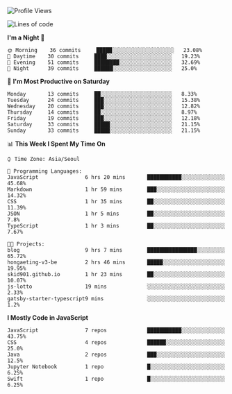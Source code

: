 <!--START_SECTION:waka-->
![Profile Views](http://img.shields.io/badge/Profile%20Views-5-blue)

![Lines of code](https://img.shields.io/badge/From%20Hello%20World%20I%27ve%20Written-139874%20lines%20of%20code-blue)

**I'm a Night 🦉** 

```text
🌞 Morning    36 commits     █████░░░░░░░░░░░░░░░░░░░░   23.08% 
🌆 Daytime    30 commits     ████░░░░░░░░░░░░░░░░░░░░░   19.23% 
🌃 Evening    51 commits     ████████░░░░░░░░░░░░░░░░░   32.69% 
🌙 Night      39 commits     ██████░░░░░░░░░░░░░░░░░░░   25.0%

```
📅 **I'm Most Productive on Saturday** 

```text
Monday       13 commits     ██░░░░░░░░░░░░░░░░░░░░░░░   8.33% 
Tuesday      24 commits     ███░░░░░░░░░░░░░░░░░░░░░░   15.38% 
Wednesday    20 commits     ███░░░░░░░░░░░░░░░░░░░░░░   12.82% 
Thursday     14 commits     ██░░░░░░░░░░░░░░░░░░░░░░░   8.97% 
Friday       19 commits     ███░░░░░░░░░░░░░░░░░░░░░░   12.18% 
Saturday     33 commits     █████░░░░░░░░░░░░░░░░░░░░   21.15% 
Sunday       33 commits     █████░░░░░░░░░░░░░░░░░░░░   21.15%

```


📊 **This Week I Spent My Time On** 

```text
⌚︎ Time Zone: Asia/Seoul

💬 Programming Languages: 
JavaScript               6 hrs 20 mins       ███████████░░░░░░░░░░░░░░   45.68% 
Markdown                 1 hr 59 mins        ███░░░░░░░░░░░░░░░░░░░░░░   14.32% 
CSS                      1 hr 35 mins        ██░░░░░░░░░░░░░░░░░░░░░░░   11.39% 
JSON                     1 hr 5 mins         ██░░░░░░░░░░░░░░░░░░░░░░░   7.8% 
TypeScript               1 hr 3 mins         ██░░░░░░░░░░░░░░░░░░░░░░░   7.67%

🐱‍💻 Projects: 
blog                     9 hrs 7 mins        ████████████████░░░░░░░░░   65.72% 
hongaeting-v3-be         2 hrs 46 mins       █████░░░░░░░░░░░░░░░░░░░░   19.95% 
skid901.github.io        1 hr 23 mins        ██░░░░░░░░░░░░░░░░░░░░░░░   10.07% 
js-lotto                 19 mins             ░░░░░░░░░░░░░░░░░░░░░░░░░   2.33% 
gatsby-starter-typescript9 mins              ░░░░░░░░░░░░░░░░░░░░░░░░░   1.2%

```

**I Mostly Code in JavaScript** 

```text
JavaScript               7 repos             ███████████░░░░░░░░░░░░░░   43.75% 
CSS                      4 repos             ██████░░░░░░░░░░░░░░░░░░░   25.0% 
Java                     2 repos             ███░░░░░░░░░░░░░░░░░░░░░░   12.5% 
Jupyter Notebook         1 repo              █░░░░░░░░░░░░░░░░░░░░░░░░   6.25% 
Swift                    1 repo              █░░░░░░░░░░░░░░░░░░░░░░░░   6.25%

```



<!--END_SECTION:waka-->

